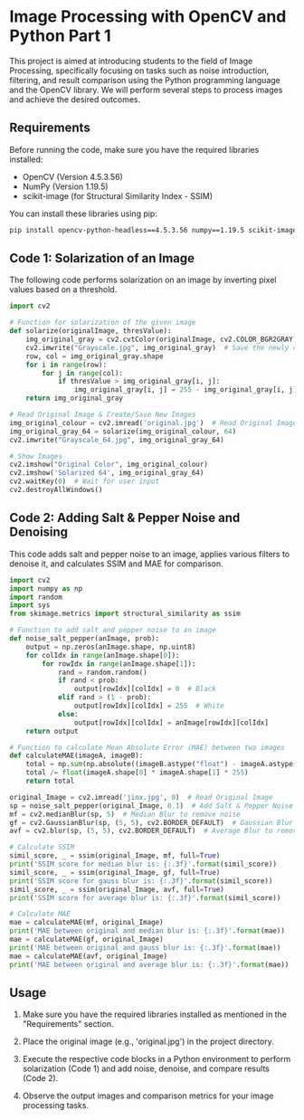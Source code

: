 # Image Processing with OpenCV and Python Part 1

This project is aimed at introducing students to the field of Image Processing, specifically focusing on tasks such as noise introduction, filtering, and result comparison using the Python programming language and the OpenCV library. We will perform several steps to process images and achieve the desired outcomes.

## Requirements

Before running the code, make sure you have the required libraries installed:

- OpenCV (Version 4.5.3.56)
- NumPy (Version 1.19.5)
- scikit-image (for Structural Similarity Index - SSIM)

You can install these libraries using pip:

```bash
pip install opencv-python-headless==4.5.3.56 numpy==1.19.5 scikit-image
```

## Code 1: Solarization of an Image

The following code performs solarization on an image by inverting pixel values based on a threshold.

```python
import cv2

# Function for solarization of the given image
def solarize(originalImage, thresValue):
    img_original_gray = cv2.cvtColor(originalImage, cv2.COLOR_BGR2GRAY)  # Convert Original Image to Grayscale
    cv2.imwrite("Grayscale.jpg", img_original_gray)  # Save the newly created image
    row, col = img_original_gray.shape
    for i in range(row):
        for j in range(col):
            if thresValue > img_original_gray[i, j]:
                img_original_gray[i, j] = 255 - img_original_gray[i, j]  # Invert pixel values
    return img_original_gray

# Read Original Image & Create/Save New Images
img_original_colour = cv2.imread('original.jpg')  # Read Original Image
img_original_gray_64 = solarize(img_original_colour, 64)
cv2.imwrite("Grayscale_64.jpg", img_original_gray_64)

# Show Images
cv2.imshow("Original Color", img_original_colour)
cv2.imshow('Solarized 64', img_original_gray_64)
cv2.waitKey(0)  # Wait for user input
cv2.destroyAllWindows()
```

## Code 2: Adding Salt & Pepper Noise and Denoising

This code adds salt and pepper noise to an image, applies various filters to denoise it, and calculates SSIM and MAE for comparison.

```python
import cv2
import numpy as np
import random
import sys
from skimage.metrics import structural_similarity as ssim

# Function to add salt and pepper noise to an image
def noise_salt_pepper(anImage, prob):
    output = np.zeros(anImage.shape, np.uint8)
    for colIdx in range(anImage.shape[0]):
        for rowIdx in range(anImage.shape[1]):
            rand = random.random()
            if rand < prob:
                output[rowIdx][colIdx] = 0  # Black
            elif rand > (1 - prob):
                output[rowIdx][colIdx] = 255  # White
            else:
                output[rowIdx][colIdx] = anImage[rowIdx][colIdx]
    return output

# Function to calculate Mean Absolute Error (MAE) between two images
def calculateMAE(imageA, imageB):
    total = np.sum(np.absolute((imageB.astype("float") - imageA.astype("float")))
    total /= float(imageA.shape[0] * imageA.shape[1] * 255)
    return total

original_Image = cv2.imread('jinx.jpg', 0)  # Read Original Image
sp = noise_salt_pepper(original_Image, 0.1)  # Add Salt & Pepper Noise
mf = cv2.medianBlur(sp, 5)  # Median Blur to remove noise
gf = cv2.GaussianBlur(sp, (5, 5), cv2.BORDER_DEFAULT)  # Gaussian Blur to remove noise
avf = cv2.blur(sp, (5, 5), cv2.BORDER_DEFAULT)  # Average Blur to remove noise

# Calculate SSIM
simil_score, _ = ssim(original_Image, mf, full=True)
print('SSIM score for median blur is: {:.3f}'.format(simil_score))
simil_score, _ = ssim(original_Image, gf, full=True)
print('SSIM score for gauss blur is: {:.3f}'.format(simil_score))
simil_score, _ = ssim(original_Image, avf, full=True)
print('SSIM score for average blur is: {:.3f}'.format(simil_score))

# Calculate MAE
mae = calculateMAE(mf, original_Image)
print('MAE between original and median blur is: {:.3f}'.format(mae))
mae = calculateMAE(gf, original_Image)
print('MAE between original and gauss blur is: {:.3f}'.format(mae))
mae = calculateMAE(avf, original_Image)
print('MAE between original and average blur is: {:.3f}'.format(mae))
```

## Usage

1. Make sure you have the required libraries installed as mentioned in the "Requirements" section.

2. Place the original image (e.g., 'original.jpg') in the project directory.

3. Execute the respective code blocks in a Python environment to perform solarization (Code 1) and add noise, denoise, and compare results (Code 2).

4. Observe the output images and comparison metrics for your image processing tasks.

